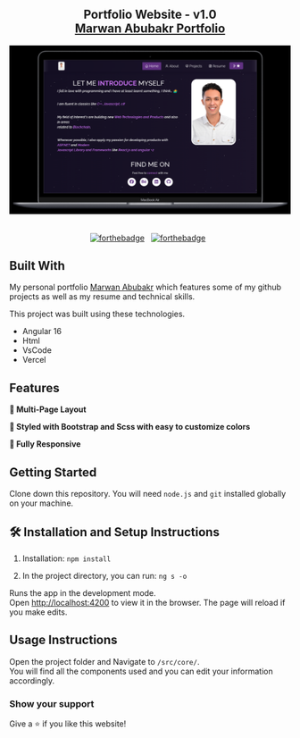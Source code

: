 <h2 align="center">
  Portfolio Website - v1.0<br/>
  <a href="https://marwan-portfolio-nu.vercel.app/home" target="_blank">Marwan Abubakr Portfolio</a>
</h2>
<div align="center">
  <img alt="Demo" src="./src/assets/main-images/readme-img.png" />
</div>
<br/>

<center>

[![forthebadge](https://forthebadge.com/images/badges/made-with-javascript.svg)](https://forthebadge.com) &nbsp;
[![forthebadge](https://forthebadge.com/images/badges/open-source.svg)](https://forthebadge.com) &nbsp;

</center>

## Built With

My personal portfolio <a href="https://marwan-portfolio-nu.vercel.app/home" target="_blank">Marwan Abubakr</a> which features some of my github projects as well as my resume and technical skills.<br/>

This project was built using these technologies.

- Angular 16
- Html
- VsCode
- Vercel

## Features

**📖 Multi-Page Layout**

**🎨 Styled with Bootstrap and Scss with easy to customize colors**

**📱 Fully Responsive**

## Getting Started

Clone down this repository. You will need `node.js` and `git` installed globally on your machine.

## 🛠 Installation and Setup Instructions

1. Installation: `npm install`

2. In the project directory, you can run: `ng s -o `

Runs the app in the development mode.\
Open [http://localhost:4200](http://localhost:4200) to view it in the browser.
The page will reload if you make edits.

## Usage Instructions

Open the project folder and Navigate to `/src/core/`. <br/>
You will find all the components used and you can edit your information accordingly.

### Show your support

Give a ⭐ if you like this website!
